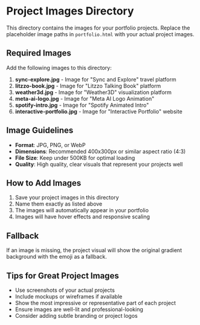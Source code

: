 # Project Images Directory

This directory contains the images for your portfolio projects. Replace the placeholder image paths in `portfolio.html` with your actual project images.

## Required Images

Add the following images to this directory:

1. **sync-explore.jpg** - Image for "Sync and Explore" travel platform
2. **litzzo-book.jpg** - Image for "Litzzo Talking Book" platform  
3. **weather3d.jpg** - Image for "Weather3D" visualization platform
4. **meta-ai-logo.jpg** - Image for "Meta AI Logo Animation"
5. **spotify-intro.jpg** - Image for "Spotify Animated Intro"
6. **interactive-portfolio.jpg** - Image for "Interactive Portfolio" website

## Image Guidelines

- **Format**: JPG, PNG, or WebP
- **Dimensions**: Recommended 400x300px or similar aspect ratio (4:3)
- **File Size**: Keep under 500KB for optimal loading
- **Quality**: High quality, clear visuals that represent your projects well

## How to Add Images

1. Save your project images in this directory
2. Name them exactly as listed above
3. The images will automatically appear in your portfolio
4. Images will have hover effects and responsive scaling

## Fallback

If an image is missing, the project visual will show the original gradient background with the emoji as a fallback.

## Tips for Great Project Images

- Use screenshots of your actual projects
- Include mockups or wireframes if available
- Show the most impressive or representative part of each project
- Ensure images are well-lit and professional-looking
- Consider adding subtle branding or project logos
